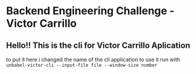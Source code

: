 # Backend Engineering Challenge - Victor Carrillo

## Hello!! This is the cli for Victor Carrillo Aplication 

to put it here i changed the name of the cli application to use it run with `unbabel-victor-cli --input-file file --window-size number`